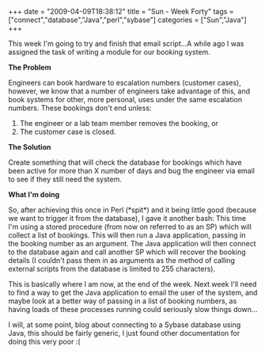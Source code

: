 +++
date = "2009-04-09T18:38:12"
title = "Sun - Week Forty"
tags = ["connect","database","Java","perl","sybase"]
categories = ["Sun","Java"]
+++

This week I'm going to try and finish that email script...A while ago I was assigned the task of writing a module for our booking system.

**The Problem**

Engineers can book hardware to escalation numbers (customer cases), however, we know that a number of engineers take advantage of this, and book systems for other, more personal, uses under the same escalation numbers.
These bookings don't end unless:
1) The engineer or a lab team member removes the booking, or
2) The customer case is closed.

**The Solution**

Create something that will check the database for bookings which have been active for more than X number of days and bug the engineer via email to see if they still need the system.

**What I'm doing**

So, after achieving this once in Perl (\*spit\*) and it being little good (because we want to trigger it from the database), I gave it another bash:
This time I'm using a stored procedure (from now on referred to as an SP) which will collect a list of bookings. This will then run a Java application, passing in the booking number as an argument. The Java application will then connect to the database again and call another SP which will recover the booking details (I couldn't pass them in as arguments as the method of calling external scripts from the database is limited to 255 characters).

This is basically where I am now, at the end of the week. Next week I'll need to find a way to get the Java application to email the user of the system, and maybe look at a better way of passing in a list of booking numbers, as having loads of these processes running could seriously slow things down...

I will, at some point, blog about connecting to a Sybase database using Java, this should be fairly generic, I just found other documentation for doing this very poor :(
